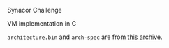Synacor Challenge

VM implementation in C

`architecture.bin` and `arch-spec` are from
[this archive](https://github.com/Aneurysm9/vm_challenge).
